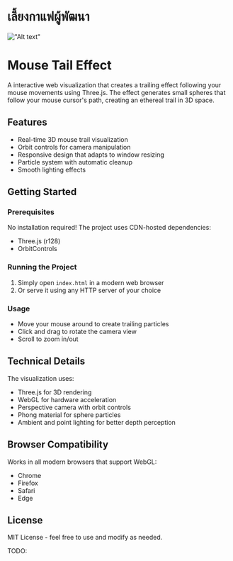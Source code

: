 # เลี้ยงกาแฟผู้พัฒนา

!["Alt text"](https://warathepj.github.io/js-ai-gallery/public/image/promptpay-20.png)

# Mouse Tail Effect

A interactive web visualization that creates a trailing effect following your mouse movements using Three.js. The effect generates small spheres that follow your mouse cursor's path, creating an ethereal trail in 3D space.

## Features

- Real-time 3D mouse trail visualization
- Orbit controls for camera manipulation
- Responsive design that adapts to window resizing
- Particle system with automatic cleanup
- Smooth lighting effects

## Getting Started

### Prerequisites

No installation required! The project uses CDN-hosted dependencies:

- Three.js (r128)
- OrbitControls

### Running the Project

1. Simply open `index.html` in a modern web browser
2. Or serve it using any HTTP server of your choice

### Usage

- Move your mouse around to create trailing particles
- Click and drag to rotate the camera view
- Scroll to zoom in/out

## Technical Details

The visualization uses:

- Three.js for 3D rendering
- WebGL for hardware acceleration
- Perspective camera with orbit controls
- Phong material for sphere particles
- Ambient and point lighting for better depth perception

## Browser Compatibility

Works in all modern browsers that support WebGL:

- Chrome
- Firefox
- Safari
- Edge

## License

MIT License - feel free to use and modify as needed.

TODO:
